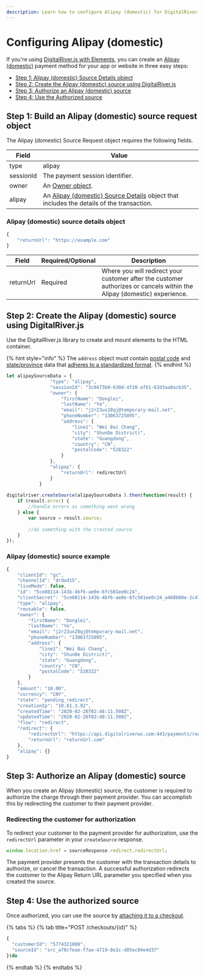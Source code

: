 ```yaml
---
description: Learn how to configure Alipay (domestic) for DigitalRiver.js with Elements.
---
```


# Configuring Alipay (domestic)

If you're using [DigitalRiver.js with Elements](../), you can create an [Alipay (domestic)](../../../supported-payment-methods/alipay-domestic.md) payment method for your app or website in three easy steps:

* [Step 1: Alipay (domestic) Source Details object](alipay.md#step-1-build-an-alipay-domestic-source-request-object)
* [Step 2: Create the Alipay (domestic) source using DigitalRiver.js](alipay.md#step-2-create-the-alipay-domestic-source-using-digitalriver.js)
* [Step 3: Authorize an Alipay (domestic) source](alipay.md#step-3-authorize-an-alipay-domestic-source)
* [Step 4: Use the Authorized source](alipay.md#step-1-build-an-alipay-domestic-source-request-object)

## Step 1: Build an Alipay (domestic) source request object

The Alipay (domestic) Source Request object requires the following fields.

| Field     | Value                                                                                                                                       |
| --------- | ------------------------------------------------------------------------------------------------------------------------------------------- |
| type      | alipay                                                                                                                                      |
| sessionId | The payment session identifier.                                                                                                             |
| owner     | An [Owner object](common-payment-objects.md#owner-object).                                                                                  |
| alipay    | An [Alipay (domestic) Source Details](alipay.md#alipay-domestic-source-details-object) object that includes the details of the transaction. |

### Alipay (domestic) source details object

```javascript
{
    "returnUrl": "https://example.com"
}
```

| Field     | Required/Optional | Description                                                                                                             |
| --------- | ----------------- | ----------------------------------------------------------------------------------------------------------------------- |
| returnUrl | Required          | Where you will redirect your customer after the customer authorizes or cancels within the Alipay (domestic) experience. |

## Step 2: Create the Alipay (domestic) source using DigitalRiver.js

Use the DigitalRiver.js library to create and mount elements to the HTML container.

{% hint style="info" %}
The `address` object must contain [postal code](../../../../integration-options/checkouts/creating-checkouts/providing-address-information.md#postal-code-validations) and [state/province](../../../../integration-options/checkouts/creating-checkouts/providing-address-information.md#states-and-province-validations) data that [adheres to a standardized format](../../../../integration-options/checkouts/creating-checkouts/providing-address-information.md#postal-code-and-state-province-validations).
{% endhint %}

```javascript
let alipaySourceData = {
                "type": "alipay",
                "sessionId": "3c9473b0-630d-4f20-af61-63d3aa8acb35",
                "owner": {
                    "firstName": "Donglei",
                    "lastName": "Ye",
                    "email": "j2r23ux28qj@temporary-mail.net",
                    "phoneNumber": "13063725095",
                    "address": {
                        "line1": "Wei Bai Chang",
                        "city": "ShunDe District)",
                        "state": "Guangdong",
                        "country": "CN",
                        "postalCode": "528322"
                    }
                },
                "alipay": {
                    "returnUrl": redirectUrl
                }
            }
 
digitalriver.createSource(alipaySourceData ).then(function(result) {
    if (result.error) {
        //handle errors as something went wrong
    } else {
        var source = result.source;
     
        //do something with the created source
    }
});
```

### Alipay (domestic) source example

```javascript
{
    "clientId": "gc",
    "channelId": "drdod15",
    "liveMode": false,
    "id": "5ce08114-143b-4bf6-ae0e-6fc501ee0c24",
    "clientSecret": "5ce08114-143b-4bf6-ae0e-6fc501ee0c24_a468b08e-2c47-4531-82af-d48d80ff6dcc",
    "type": "alipay",
    "reusable": false,
    "owner": {
        "firstName": "Donglei",
        "lastName": "Ye",
        "email": "j2r23ux28qj@temporary-mail.net",
        "phoneNumber": "13063725095",
        "address": {
            "line1": "Wei Bai Chang",
            "city": "ShunDe District)",
            "state": "Guangdong",
            "country": "CN",
            "postalCode": "528322"    
        }
    },
    "amount": "10.00",
    "currency": "CNY",
    "state": "pending_redirect",
    "creationIp": "10.81.3.92",
    "createdTime": "2020-02-26T02:48:11.508Z",
    "updatedTime": "2020-02-26T02:48:11.508Z",
    "flow": "redirect",
    "redirect": {
        "redirectUrl": "https://api.digitalriverws.com:443/payments/redirects/51314834-9bf9-483f-b3a7-4b36a14d3f5c?apiKey=pk_hc_e03ee62c0d964bb3ac75595b1203d13c",
        "returnUrl": "returnUrl.com"
    },
    "alipay": {}
}
```

## Step 3: Authorize an Alipay (domestic) source

When you create an Alipay (domestic) source, the customer is required to authorize the charge through their payment provider. You can accomplish this by redirecting the customer to their payment provider.

### Redirecting the customer for authorization

To redirect your customer to the payment provider for authorization, use the `redirectUrl` parameter in your `createSource` response.

```javascript
window.location.href = sourceResponse.redirect.redirectUrl;
```

The payment provider presents the customer with the transaction details to authorize, or cancel the transaction. A successful authorization redirects the customer to the Alipay Return URL parameter you specified when you created the source.

## Step 4: Use the authorized source

Once authorized, you can use the source by [attaching it to a checkout](broken-reference).

{% tabs %}
{% tab title="POST /checkouts/{id}" %}
```javascript
{
  "customerId": "5774321008",
  "sourceId": "src_a78cfeae-f7ae-4719-8e1c-d05ec04e4d37"
}(do
```
{% endtab %}
{% endtabs %}
